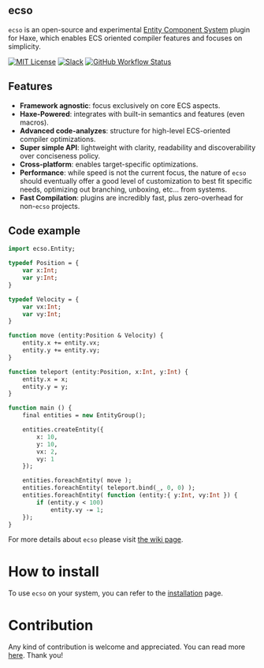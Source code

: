 ecso
----

`ecso` is an open-source and experimental [Entity Component System](https://en.wikipedia.org/wiki/Entity_component_system) plugin for Haxe, which enables ECS oriented compiler features and focuses on simplicity.

[![MIT License](https://img.shields.io/badge/license-MIT-blue.svg?style=flat-square)](LICENSE.md)
[![Slack](https://img.shields.io/badge/chat-online-success?style=flat-square&logo=slack)](https://join.slack.com/t/ecsokit/shared_invite/zt-ex72k2bp-tDx6yJ~zvZc1swdFW6i8Eg)
[![GitHub Workflow Status](https://img.shields.io/github/workflow/status/EcsoKit/ecso/CI?style=flat-square)](https://github.com/EcsoKit/ecso/actions?query=workflow%3ACI)

## Features

* **Framework agnostic**: focus exclusively on core ECS aspects.
* **Haxe-Powered**: integrates with built-in semantics and features (even macros).
* **Advanced code-analyzes**: structure for high-level ECS-oriented compiler optimizations.
* **Super simple API**: lightweight with clarity, readability and discoverability over conciseness policy.
* **Cross-platform**: enables target-specific optimizations.
* **Performance**: while speed is not the current focus, the nature of `ecso` should eventually offer a good level of customization to best fit specific needs, optimizing out branching, unboxing, etc... from systems.
* **Fast Compilation**: plugins are incredibly fast, plus zero-overhead for non-`ecso` projects.

## Code example

```haxe
import ecso.Entity;

typedef Position = {
    var x:Int;
    var y:Int;
}

typedef Velocity = {
    var vx:Int;
    var vy:Int;
}

function move (entity:Position & Velocity) {
    entity.x += entity.vx;
    entity.y += entity.vy;
}

function teleport (entity:Position, x:Int, y:Int) {
    entity.x = x;
    entity.y = y;
}

function main () {
    final entities = new EntityGroup();

    entities.createEntity({
        x: 10,
        y: 10,
        vx: 2,
        vy: 1
    });

    entities.foreachEntity( move );
    entities.foreachEntity( teleport.bind(_, 0, 0) );
    entities.foreachEntity( function (entity:{ y:Int, vy:Int }) {
        if (entity.y < 100)
            entity.vy -= 1;
    });
}
```

For more details about `ecso` please visit [the wiki page](https://github.com/EcsoKit/ecso/wiki).

# How to install

To use `ecso` on your system, you can refer to the [installation](https://github.com/EcsoKit/ecso/wiki/Installation) page.

# Contribution

Any kind of contribution is welcome and appreciated. You can read more [here](https://github.com/EcsoKit/ecso/blob/master/CONTRIBUTING.md). Thank you!
